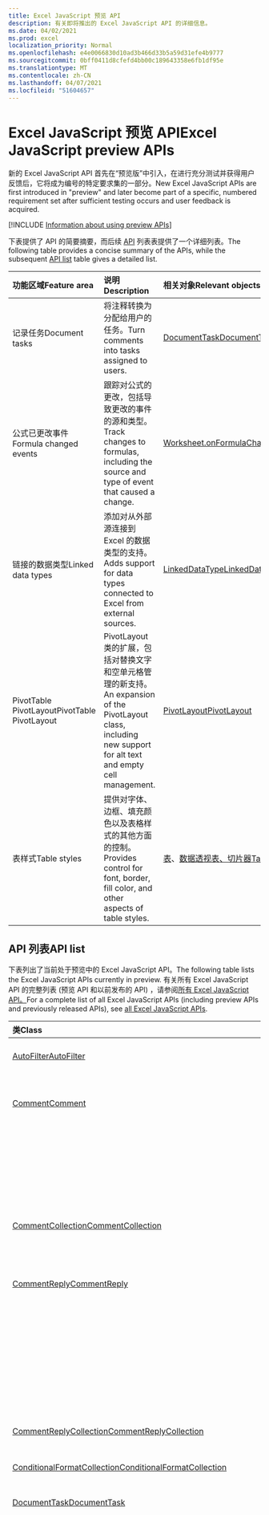 ```yaml
---
title: Excel JavaScript 预览 API
description: 有关即将推出的 Excel JavaScript API 的详细信息。
ms.date: 04/02/2021
ms.prod: excel
localization_priority: Normal
ms.openlocfilehash: e4e0066830d10ad3b466d33b5a59d31efe4b9777
ms.sourcegitcommit: 0bff0411d8cfefd4bb00c189643358e6fb1df95e
ms.translationtype: MT
ms.contentlocale: zh-CN
ms.lasthandoff: 04/07/2021
ms.locfileid: "51604657"
---
```

# <a name="excel-javascript-preview-apis"></a><span data-ttu-id="661ba-103">Excel JavaScript 预览 API</span><span class="sxs-lookup"><span data-stu-id="661ba-103">Excel JavaScript preview APIs</span></span>

<span data-ttu-id="661ba-104">新的 Excel JavaScript API 首先在“预览版”中引入，在进行充分测试并获得用户反馈后，它将成为编号的特定要求集的一部分。</span><span class="sxs-lookup"><span data-stu-id="661ba-104">New Excel JavaScript APIs are first introduced in "preview" and later become part of a specific, numbered requirement set after sufficient testing occurs and user feedback is acquired.</span></span>

[!INCLUDE [Information about using preview APIs](../../includes/using-preview-apis-host.md)]

<span data-ttu-id="661ba-105">下表提供了 API 的简要摘要，而后续 [API](#api-list) 列表表提供了一个详细列表。</span><span class="sxs-lookup"><span data-stu-id="661ba-105">The following table provides a concise summary of the APIs, while the subsequent [API list](#api-list) table gives a detailed list.</span></span>

| <span data-ttu-id="661ba-106">功能区域</span><span class="sxs-lookup"><span data-stu-id="661ba-106">Feature area</span></span> | <span data-ttu-id="661ba-107">说明</span><span class="sxs-lookup"><span data-stu-id="661ba-107">Description</span></span> | <span data-ttu-id="661ba-108">相关对象</span><span class="sxs-lookup"><span data-stu-id="661ba-108">Relevant objects</span></span> |
|:--- |:--- |:--- |
| <span data-ttu-id="661ba-109">记录任务</span><span class="sxs-lookup"><span data-stu-id="661ba-109">Document tasks</span></span> | <span data-ttu-id="661ba-110">将注释转换为分配给用户的任务。</span><span class="sxs-lookup"><span data-stu-id="661ba-110">Turn comments into tasks assigned to users.</span></span> | [<span data-ttu-id="661ba-111">DocumentTask</span><span class="sxs-lookup"><span data-stu-id="661ba-111">DocumentTask</span></span>](/javascript/api/excel/excel.documenttask) |
| <span data-ttu-id="661ba-112">公式已更改事件</span><span class="sxs-lookup"><span data-stu-id="661ba-112">Formula changed events</span></span> | <span data-ttu-id="661ba-113">跟踪对公式的更改，包括导致更改的事件的源和类型。</span><span class="sxs-lookup"><span data-stu-id="661ba-113">Track changes to formulas, including the source and type of event that caused a change.</span></span> | [<span data-ttu-id="661ba-114">Worksheet.onFormulaChanged</span><span class="sxs-lookup"><span data-stu-id="661ba-114">Worksheet.onFormulaChanged</span></span>](/javascript/api/excel/excel.worksheet#onFormulaChanged)|
| <span data-ttu-id="661ba-115">链接的数据类型</span><span class="sxs-lookup"><span data-stu-id="661ba-115">Linked data types</span></span> | <span data-ttu-id="661ba-116">添加对从外部源连接到 Excel 的数据类型的支持。</span><span class="sxs-lookup"><span data-stu-id="661ba-116">Adds support for data types connected to Excel from external sources.</span></span> | [<span data-ttu-id="661ba-117">LinkedDataType</span><span class="sxs-lookup"><span data-stu-id="661ba-117">LinkedDataType</span></span>](/javascript/api/excel/excel.linkeddatatype)|
| <span data-ttu-id="661ba-118">PivotTable PivotLayout</span><span class="sxs-lookup"><span data-stu-id="661ba-118">PivotTable PivotLayout</span></span> | <span data-ttu-id="661ba-119">PivotLayout 类的扩展，包括对替换文字和空单元格管理的新支持。</span><span class="sxs-lookup"><span data-stu-id="661ba-119">An expansion of the PivotLayout class, including new support for alt text and empty cell management.</span></span> | [<span data-ttu-id="661ba-120">PivotLayout</span><span class="sxs-lookup"><span data-stu-id="661ba-120">PivotLayout</span></span>](/javascript/api/excel/excel.pivotlayout) |
| <span data-ttu-id="661ba-121">表样式</span><span class="sxs-lookup"><span data-stu-id="661ba-121">Table styles</span></span> | <span data-ttu-id="661ba-122">提供对字体、边框、填充颜色以及表格样式的其他方面的控制。</span><span class="sxs-lookup"><span data-stu-id="661ba-122">Provides control for font, border, fill color, and other aspects of table styles.</span></span> | <span data-ttu-id="661ba-123">[表](/javascript/api/excel/excel.table)、[数据透视表](/javascript/api/excel/excel.pivottable)[、切片器](/javascript/api/excel/excel.slicer)</span><span class="sxs-lookup"><span data-stu-id="661ba-123">[Table](/javascript/api/excel/excel.table), [PivotTable](/javascript/api/excel/excel.pivottable), [Slicer](/javascript/api/excel/excel.slicer)</span></span> |

## <a name="api-list"></a><span data-ttu-id="661ba-124">API 列表</span><span class="sxs-lookup"><span data-stu-id="661ba-124">API list</span></span>

<span data-ttu-id="661ba-125">下表列出了当前处于预览中的 Excel JavaScript API。</span><span class="sxs-lookup"><span data-stu-id="661ba-125">The following table lists the Excel JavaScript APIs currently in preview.</span></span> <span data-ttu-id="661ba-126">有关所有 Excel JavaScript API 的完整列表 (预览 API 和以前发布的 API) ，请参阅[所有 Excel JavaScript API。](/javascript/api/excel?view=excel-js-preview&preserve-view=true)</span><span class="sxs-lookup"><span data-stu-id="661ba-126">For a complete list of all Excel JavaScript APIs (including preview APIs and previously released APIs), see [all Excel JavaScript APIs](/javascript/api/excel?view=excel-js-preview&preserve-view=true).</span></span>

| <span data-ttu-id="661ba-127">类</span><span class="sxs-lookup"><span data-stu-id="661ba-127">Class</span></span> | <span data-ttu-id="661ba-128">域</span><span class="sxs-lookup"><span data-stu-id="661ba-128">Fields</span></span> | <span data-ttu-id="661ba-129">说明</span><span class="sxs-lookup"><span data-stu-id="661ba-129">Description</span></span> |
|:---|:---|:---|
|[<span data-ttu-id="661ba-130">AutoFilter</span><span class="sxs-lookup"><span data-stu-id="661ba-130">AutoFilter</span></span>](/javascript/api/excel/excel.autofilter)|[<span data-ttu-id="661ba-131">clearColumnCriteria (columnIndex： number) </span><span class="sxs-lookup"><span data-stu-id="661ba-131">clearColumnCriteria(columnIndex: number)</span></span>](/javascript/api/excel/excel.autofilter#clearcolumncriteria-columnindex-)|<span data-ttu-id="661ba-132">清除自动筛选器的筛选条件。</span><span class="sxs-lookup"><span data-stu-id="661ba-132">Clears the filter criteria of the AutoFilter.</span></span>|
|[<span data-ttu-id="661ba-133">Comment</span><span class="sxs-lookup"><span data-stu-id="661ba-133">Comment</span></span>](/javascript/api/excel/excel.comment)|[<span data-ttu-id="661ba-134">assignTask (：Identity) </span><span class="sxs-lookup"><span data-stu-id="661ba-134">assignTask(assignee: Identity)</span></span>](/javascript/api/excel/excel.comment#assigntask-assignee-)|<span data-ttu-id="661ba-135">将附加到注释的任务作为委派者分配给给定用户。</span><span class="sxs-lookup"><span data-stu-id="661ba-135">Assigns the task attached to the comment to the given user as an assignee.</span></span>|
||[<span data-ttu-id="661ba-136">getTask () </span><span class="sxs-lookup"><span data-stu-id="661ba-136">getTask()</span></span>](/javascript/api/excel/excel.comment#gettask--)|<span data-ttu-id="661ba-137">获取与此注释关联的任务。</span><span class="sxs-lookup"><span data-stu-id="661ba-137">Gets the task associated with this comment.</span></span>|
||[<span data-ttu-id="661ba-138">getTaskOrNullObject () </span><span class="sxs-lookup"><span data-stu-id="661ba-138">getTaskOrNullObject()</span></span>](/javascript/api/excel/excel.comment#gettaskornullobject--)|<span data-ttu-id="661ba-139">获取与此注释关联的任务。</span><span class="sxs-lookup"><span data-stu-id="661ba-139">Gets the task associated with this comment.</span></span>|
|[<span data-ttu-id="661ba-140">CommentCollection</span><span class="sxs-lookup"><span data-stu-id="661ba-140">CommentCollection</span></span>](/javascript/api/excel/excel.commentcollection)|[<span data-ttu-id="661ba-141">getItemOrNullObject (commentId： string) </span><span class="sxs-lookup"><span data-stu-id="661ba-141">getItemOrNullObject(commentId: string)</span></span>](/javascript/api/excel/excel.commentcollection#getitemornullobject-commentid-)|<span data-ttu-id="661ba-142">根据其 ID 从集合中获取批注。</span><span class="sxs-lookup"><span data-stu-id="661ba-142">Gets a comment from the collection based on its ID.</span></span>|
|[<span data-ttu-id="661ba-143">CommentReply</span><span class="sxs-lookup"><span data-stu-id="661ba-143">CommentReply</span></span>](/javascript/api/excel/excel.commentreply)|[<span data-ttu-id="661ba-144">assignTask (：Identity) </span><span class="sxs-lookup"><span data-stu-id="661ba-144">assignTask(assignee: Identity)</span></span>](/javascript/api/excel/excel.commentreply#assigntask-assignee-)|<span data-ttu-id="661ba-145">将附加到注释的任务分配给指定用户作为唯一的代理人。</span><span class="sxs-lookup"><span data-stu-id="661ba-145">Assigns the task attached to the comment to the given user as the sole assignee.</span></span>|
||[<span data-ttu-id="661ba-146">getTask () </span><span class="sxs-lookup"><span data-stu-id="661ba-146">getTask()</span></span>](/javascript/api/excel/excel.commentreply#gettask--)|<span data-ttu-id="661ba-147">获取与此批注回复线程相关联的任务。</span><span class="sxs-lookup"><span data-stu-id="661ba-147">Gets the task associated with this comment reply's thread.</span></span>|
||[<span data-ttu-id="661ba-148">getTaskOrNullObject () </span><span class="sxs-lookup"><span data-stu-id="661ba-148">getTaskOrNullObject()</span></span>](/javascript/api/excel/excel.commentreply#gettaskornullobject--)|<span data-ttu-id="661ba-149">获取与此批注回复线程相关联的任务。</span><span class="sxs-lookup"><span data-stu-id="661ba-149">Gets the task associated with this comment reply's thread.</span></span>|
|[<span data-ttu-id="661ba-150">CommentReplyCollection</span><span class="sxs-lookup"><span data-stu-id="661ba-150">CommentReplyCollection</span></span>](/javascript/api/excel/excel.commentreplycollection)|[<span data-ttu-id="661ba-151">getItemOrNullObject (commentReplyId： string) </span><span class="sxs-lookup"><span data-stu-id="661ba-151">getItemOrNullObject(commentReplyId: string)</span></span>](/javascript/api/excel/excel.commentreplycollection#getitemornullobject-commentreplyid-)|<span data-ttu-id="661ba-152">返回由其 ID 标识的批注回复。</span><span class="sxs-lookup"><span data-stu-id="661ba-152">Returns a comment reply identified by its ID.</span></span>|
|[<span data-ttu-id="661ba-153">ConditionalFormatCollection</span><span class="sxs-lookup"><span data-stu-id="661ba-153">ConditionalFormatCollection</span></span>](/javascript/api/excel/excel.conditionalformatcollection)|[<span data-ttu-id="661ba-154">getItemOrNullObject(id: string)</span><span class="sxs-lookup"><span data-stu-id="661ba-154">getItemOrNullObject(id: string)</span></span>](/javascript/api/excel/excel.conditionalformatcollection#getitemornullobject-id-)|<span data-ttu-id="661ba-155">返回由 ID 标识的条件格式。</span><span class="sxs-lookup"><span data-stu-id="661ba-155">Returns a conditional format identified by its ID.</span></span>|
|[<span data-ttu-id="661ba-156">DocumentTask</span><span class="sxs-lookup"><span data-stu-id="661ba-156">DocumentTask</span></span>](/javascript/api/excel/excel.documenttask)|[<span data-ttu-id="661ba-157">percentComplete</span><span class="sxs-lookup"><span data-stu-id="661ba-157">percentComplete</span></span>](/javascript/api/excel/excel.documenttask#percentcomplete)|<span data-ttu-id="661ba-158">指定任务的完成百分比。</span><span class="sxs-lookup"><span data-stu-id="661ba-158">Specifies the completion percentage of the task.</span></span>|
||[<span data-ttu-id="661ba-159">priority</span><span class="sxs-lookup"><span data-stu-id="661ba-159">priority</span></span>](/javascript/api/excel/excel.documenttask#priority)|<span data-ttu-id="661ba-160">指定任务的优先级。</span><span class="sxs-lookup"><span data-stu-id="661ba-160">Specifies the priority of the task.</span></span>|
||[<span data-ttu-id="661ba-161">assignees</span><span class="sxs-lookup"><span data-stu-id="661ba-161">assignees</span></span>](/javascript/api/excel/excel.documenttask#assignees)|<span data-ttu-id="661ba-162">返回任务的被分配者的集合。</span><span class="sxs-lookup"><span data-stu-id="661ba-162">Returns a collection of assignees of the task.</span></span>|
||[<span data-ttu-id="661ba-163">更改</span><span class="sxs-lookup"><span data-stu-id="661ba-163">changes</span></span>](/javascript/api/excel/excel.documenttask#changes)|<span data-ttu-id="661ba-164">获取任务的更改记录。</span><span class="sxs-lookup"><span data-stu-id="661ba-164">Gets the change records of the task.</span></span>|
||[<span data-ttu-id="661ba-165">comment</span><span class="sxs-lookup"><span data-stu-id="661ba-165">comment</span></span>](/javascript/api/excel/excel.documenttask#comment)|<span data-ttu-id="661ba-166">获取与任务关联的注释。</span><span class="sxs-lookup"><span data-stu-id="661ba-166">Gets the comment associated with the task.</span></span>|
||[<span data-ttu-id="661ba-167">completedBy</span><span class="sxs-lookup"><span data-stu-id="661ba-167">completedBy</span></span>](/javascript/api/excel/excel.documenttask#completedby)|<span data-ttu-id="661ba-168">获取已完成该任务的最新用户。</span><span class="sxs-lookup"><span data-stu-id="661ba-168">Gets the most recent user to have completed the task.</span></span>|
||[<span data-ttu-id="661ba-169">completedDateTime</span><span class="sxs-lookup"><span data-stu-id="661ba-169">completedDateTime</span></span>](/javascript/api/excel/excel.documenttask#completeddatetime)|<span data-ttu-id="661ba-170">获取任务的完成日期和时间。</span><span class="sxs-lookup"><span data-stu-id="661ba-170">Gets the date and time that the task was completed.</span></span>|
||[<span data-ttu-id="661ba-171">createdBy</span><span class="sxs-lookup"><span data-stu-id="661ba-171">createdBy</span></span>](/javascript/api/excel/excel.documenttask#createdby)|<span data-ttu-id="661ba-172">获取创建任务的用户。</span><span class="sxs-lookup"><span data-stu-id="661ba-172">Gets the user who created the task.</span></span>|
||[<span data-ttu-id="661ba-173">createdDateTime</span><span class="sxs-lookup"><span data-stu-id="661ba-173">createdDateTime</span></span>](/javascript/api/excel/excel.documenttask#createddatetime)|<span data-ttu-id="661ba-174">获取任务的创建日期和时间。</span><span class="sxs-lookup"><span data-stu-id="661ba-174">Gets the date and time that the task was created.</span></span>|
||[<span data-ttu-id="661ba-175">id</span><span class="sxs-lookup"><span data-stu-id="661ba-175">id</span></span>](/javascript/api/excel/excel.documenttask#id)|<span data-ttu-id="661ba-176">获取任务的 ID。</span><span class="sxs-lookup"><span data-stu-id="661ba-176">Gets the ID of the task.</span></span>|
||[<span data-ttu-id="661ba-177">setStartAndDueDateTime (startDateTime： Date， dueDateTime： Date) </span><span class="sxs-lookup"><span data-stu-id="661ba-177">setStartAndDueDateTime(startDateTime: Date, dueDateTime: Date)</span></span>](/javascript/api/excel/excel.documenttask#setstartandduedatetime-startdatetime--duedatetime-)|<span data-ttu-id="661ba-178">更改任务的开始日期和截止日期。</span><span class="sxs-lookup"><span data-stu-id="661ba-178">Changes the start and the due dates of the task.</span></span>|
||[<span data-ttu-id="661ba-179">startAndDueDateTime</span><span class="sxs-lookup"><span data-stu-id="661ba-179">startAndDueDateTime</span></span>](/javascript/api/excel/excel.documenttask#startandduedatetime)|<span data-ttu-id="661ba-180">获取或设置任务应开始和到期的日期和时间。</span><span class="sxs-lookup"><span data-stu-id="661ba-180">Gets or sets the date and time the task should start and is due.</span></span>|
||[<span data-ttu-id="661ba-181">title</span><span class="sxs-lookup"><span data-stu-id="661ba-181">title</span></span>](/javascript/api/excel/excel.documenttask#title)|<span data-ttu-id="661ba-182">指定任务的标题。</span><span class="sxs-lookup"><span data-stu-id="661ba-182">Specifies title of the task.</span></span>|
|[<span data-ttu-id="661ba-183">DocumentTaskChange</span><span class="sxs-lookup"><span data-stu-id="661ba-183">DocumentTaskChange</span></span>](/javascript/api/excel/excel.documenttaskchange)|[<span data-ttu-id="661ba-184">被分派人</span><span class="sxs-lookup"><span data-stu-id="661ba-184">assignee</span></span>](/javascript/api/excel/excel.documenttaskchange#assignee)|<span data-ttu-id="661ba-185">表示分配给更改记录类型的任务的用户，或者从更改记录类型的任务 `assign` 中取消 `unassign` 分配的用户。</span><span class="sxs-lookup"><span data-stu-id="661ba-185">Represents the user assigned to the task for an `assign` change record type, or the user unassigned from the task for an `unassign` change record type.</span></span>|
||[<span data-ttu-id="661ba-186">changedBy</span><span class="sxs-lookup"><span data-stu-id="661ba-186">changedBy</span></span>](/javascript/api/excel/excel.documenttaskchange#changedby)|<span data-ttu-id="661ba-187">表示创建或更改任务的用户。</span><span class="sxs-lookup"><span data-stu-id="661ba-187">Represents the user who created or changed the task.</span></span>|
||[<span data-ttu-id="661ba-188">commentId</span><span class="sxs-lookup"><span data-stu-id="661ba-188">commentId</span></span>](/javascript/api/excel/excel.documenttaskchange#commentid)|<span data-ttu-id="661ba-189">表示 任务更改锁定的 或 `Comment` `CommentReply` 的 ID。</span><span class="sxs-lookup"><span data-stu-id="661ba-189">Represents the ID of the `Comment` or `CommentReply` to which the task change is anchored.</span></span>|
||[<span data-ttu-id="661ba-190">createdDateTime</span><span class="sxs-lookup"><span data-stu-id="661ba-190">createdDateTime</span></span>](/javascript/api/excel/excel.documenttaskchange#createddatetime)|<span data-ttu-id="661ba-191">表示任务更改记录的创建日期和时间。</span><span class="sxs-lookup"><span data-stu-id="661ba-191">Represents the creation date and time of the task change record.</span></span>|
||[<span data-ttu-id="661ba-192">dueDateTime</span><span class="sxs-lookup"><span data-stu-id="661ba-192">dueDateTime</span></span>](/javascript/api/excel/excel.documenttaskchange#duedatetime)|<span data-ttu-id="661ba-193">表示任务的截止日期和时间，以 UTC 时区表示。</span><span class="sxs-lookup"><span data-stu-id="661ba-193">Represents the task's due date and time, in UTC time zone.</span></span>|
||[<span data-ttu-id="661ba-194">id</span><span class="sxs-lookup"><span data-stu-id="661ba-194">id</span></span>](/javascript/api/excel/excel.documenttaskchange#id)|<span data-ttu-id="661ba-195">任务更改记录的 ID。</span><span class="sxs-lookup"><span data-stu-id="661ba-195">ID for the task change record.</span></span>|
||[<span data-ttu-id="661ba-196">percentComplete</span><span class="sxs-lookup"><span data-stu-id="661ba-196">percentComplete</span></span>](/javascript/api/excel/excel.documenttaskchange#percentcomplete)|<span data-ttu-id="661ba-197">表示任务的完成百分比。</span><span class="sxs-lookup"><span data-stu-id="661ba-197">Represents the task's completion percentage.</span></span>|
||[<span data-ttu-id="661ba-198">priority</span><span class="sxs-lookup"><span data-stu-id="661ba-198">priority</span></span>](/javascript/api/excel/excel.documenttaskchange#priority)|<span data-ttu-id="661ba-199">表示任务的优先级。</span><span class="sxs-lookup"><span data-stu-id="661ba-199">Represents the task's priority.</span></span>|
||[<span data-ttu-id="661ba-200">startDateTime</span><span class="sxs-lookup"><span data-stu-id="661ba-200">startDateTime</span></span>](/javascript/api/excel/excel.documenttaskchange#startdatetime)|<span data-ttu-id="661ba-201">表示任务的开始日期和时间，以 UTC 时区表示。</span><span class="sxs-lookup"><span data-stu-id="661ba-201">Represents the task's start date and time, in UTC time zone.</span></span>|
||[<span data-ttu-id="661ba-202">title</span><span class="sxs-lookup"><span data-stu-id="661ba-202">title</span></span>](/javascript/api/excel/excel.documenttaskchange#title)|<span data-ttu-id="661ba-203">表示任务的标题。</span><span class="sxs-lookup"><span data-stu-id="661ba-203">Represents the task's title.</span></span>|
||[<span data-ttu-id="661ba-204">类型</span><span class="sxs-lookup"><span data-stu-id="661ba-204">type</span></span>](/javascript/api/excel/excel.documenttaskchange#type)|<span data-ttu-id="661ba-205">表示任务更改记录的操作类型。</span><span class="sxs-lookup"><span data-stu-id="661ba-205">Represents the action type of the task change record.</span></span>|
||[<span data-ttu-id="661ba-206">undoHistoryId</span><span class="sxs-lookup"><span data-stu-id="661ba-206">undoHistoryId</span></span>](/javascript/api/excel/excel.documenttaskchange#undohistoryid)|<span data-ttu-id="661ba-207">表示 `DocumentTaskChange.id` 对更改记录类型撤消 `undo` 的属性。</span><span class="sxs-lookup"><span data-stu-id="661ba-207">Represents the `DocumentTaskChange.id` property that was undone for the `undo` change record type.</span></span>|
|[<span data-ttu-id="661ba-208">DocumentTaskChangeCollection</span><span class="sxs-lookup"><span data-stu-id="661ba-208">DocumentTaskChangeCollection</span></span>](/javascript/api/excel/excel.documenttaskchangecollection)|[<span data-ttu-id="661ba-209">getCount()</span><span class="sxs-lookup"><span data-stu-id="661ba-209">getCount()</span></span>](/javascript/api/excel/excel.documenttaskchangecollection#getcount--)|<span data-ttu-id="661ba-210">获取任务集合中的更改记录数。</span><span class="sxs-lookup"><span data-stu-id="661ba-210">Gets the number of change records in the collection for the task.</span></span>|
||[<span data-ttu-id="661ba-211">getItemAt(index: number)</span><span class="sxs-lookup"><span data-stu-id="661ba-211">getItemAt(index: number)</span></span>](/javascript/api/excel/excel.documenttaskchangecollection#getitemat-index-)|<span data-ttu-id="661ba-212">使用任务更改记录在集合中的索引获取该记录。</span><span class="sxs-lookup"><span data-stu-id="661ba-212">Gets a task change record by using its index in the collection.</span></span>|
||[<span data-ttu-id="661ba-213">items</span><span class="sxs-lookup"><span data-stu-id="661ba-213">items</span></span>](/javascript/api/excel/excel.documenttaskchangecollection#items)|<span data-ttu-id="661ba-214">获取此集合中已加载的子项。</span><span class="sxs-lookup"><span data-stu-id="661ba-214">Gets the loaded child items in this collection.</span></span>|
|[<span data-ttu-id="661ba-215">DocumentTaskCollection</span><span class="sxs-lookup"><span data-stu-id="661ba-215">DocumentTaskCollection</span></span>](/javascript/api/excel/excel.documenttaskcollection)|[<span data-ttu-id="661ba-216">getCount()</span><span class="sxs-lookup"><span data-stu-id="661ba-216">getCount()</span></span>](/javascript/api/excel/excel.documenttaskcollection#getcount--)|<span data-ttu-id="661ba-217">获取集合中的任务数。</span><span class="sxs-lookup"><span data-stu-id="661ba-217">Gets the number of tasks in the collection.</span></span>|
||[<span data-ttu-id="661ba-218">getItem(key: string)</span><span class="sxs-lookup"><span data-stu-id="661ba-218">getItem(key: string)</span></span>](/javascript/api/excel/excel.documenttaskcollection#getitem-key-)|<span data-ttu-id="661ba-219">使用其 ID 获取任务。</span><span class="sxs-lookup"><span data-stu-id="661ba-219">Gets a task using its ID.</span></span>|
||[<span data-ttu-id="661ba-220">getItemAt(index: number)</span><span class="sxs-lookup"><span data-stu-id="661ba-220">getItemAt(index: number)</span></span>](/javascript/api/excel/excel.documenttaskcollection#getitemat-index-)|<span data-ttu-id="661ba-221">按任务在集合中的索引获取任务。</span><span class="sxs-lookup"><span data-stu-id="661ba-221">Gets a task by its index in the collection.</span></span>|
||[<span data-ttu-id="661ba-222">getItemOrNullObject(key: string)</span><span class="sxs-lookup"><span data-stu-id="661ba-222">getItemOrNullObject(key: string)</span></span>](/javascript/api/excel/excel.documenttaskcollection#getitemornullobject-key-)|<span data-ttu-id="661ba-223">使用其 ID 获取任务。</span><span class="sxs-lookup"><span data-stu-id="661ba-223">Gets a task using its ID.</span></span>|
||[<span data-ttu-id="661ba-224">items</span><span class="sxs-lookup"><span data-stu-id="661ba-224">items</span></span>](/javascript/api/excel/excel.documenttaskcollection#items)|<span data-ttu-id="661ba-225">获取此集合中已加载的子项。</span><span class="sxs-lookup"><span data-stu-id="661ba-225">Gets the loaded child items in this collection.</span></span>|
|[<span data-ttu-id="661ba-226">DocumentTaskSchedule</span><span class="sxs-lookup"><span data-stu-id="661ba-226">DocumentTaskSchedule</span></span>](/javascript/api/excel/excel.documenttaskschedule)|[<span data-ttu-id="661ba-227">dueDateTime</span><span class="sxs-lookup"><span data-stu-id="661ba-227">dueDateTime</span></span>](/javascript/api/excel/excel.documenttaskschedule#duedatetime)|<span data-ttu-id="661ba-228">获取任务到期的日期和时间。</span><span class="sxs-lookup"><span data-stu-id="661ba-228">Gets the date and time that the task is due.</span></span>|
||[<span data-ttu-id="661ba-229">startDateTime</span><span class="sxs-lookup"><span data-stu-id="661ba-229">startDateTime</span></span>](/javascript/api/excel/excel.documenttaskschedule#startdatetime)|<span data-ttu-id="661ba-230">获取任务应开始的日期和时间。</span><span class="sxs-lookup"><span data-stu-id="661ba-230">Gets the date and time that the task should start.</span></span>|
|[<span data-ttu-id="661ba-231">FormulaChangedEventDetail</span><span class="sxs-lookup"><span data-stu-id="661ba-231">FormulaChangedEventDetail</span></span>](/javascript/api/excel/excel.formulachangedeventdetail)|[<span data-ttu-id="661ba-232">cellAddress</span><span class="sxs-lookup"><span data-stu-id="661ba-232">cellAddress</span></span>](/javascript/api/excel/excel.formulachangedeventdetail#celladdress)|<span data-ttu-id="661ba-233">包含已更改公式的单元格的地址。</span><span class="sxs-lookup"><span data-stu-id="661ba-233">The address of the cell that contains the changed formula.</span></span>|
||[<span data-ttu-id="661ba-234">previousFormula</span><span class="sxs-lookup"><span data-stu-id="661ba-234">previousFormula</span></span>](/javascript/api/excel/excel.formulachangedeventdetail#previousformula)|<span data-ttu-id="661ba-235">表示上一个公式，在更改之前。</span><span class="sxs-lookup"><span data-stu-id="661ba-235">Represents the previous formula, before it was changed.</span></span>|
|[<span data-ttu-id="661ba-236">GroupShapeCollection</span><span class="sxs-lookup"><span data-stu-id="661ba-236">GroupShapeCollection</span></span>](/javascript/api/excel/excel.groupshapecollection)|[<span data-ttu-id="661ba-237">getItemOrNullObject(key: string)</span><span class="sxs-lookup"><span data-stu-id="661ba-237">getItemOrNullObject(key: string)</span></span>](/javascript/api/excel/excel.groupshapecollection#getitemornullobject-key-)|<span data-ttu-id="661ba-238">使用形状的名称或 ID 获取形状。</span><span class="sxs-lookup"><span data-stu-id="661ba-238">Gets a shape using its name or ID.</span></span>|
|[<span data-ttu-id="661ba-239">标识</span><span class="sxs-lookup"><span data-stu-id="661ba-239">Identity</span></span>](/javascript/api/excel/excel.identity)|[<span data-ttu-id="661ba-240">displayName</span><span class="sxs-lookup"><span data-stu-id="661ba-240">displayName</span></span>](/javascript/api/excel/excel.identity#displayname)|<span data-ttu-id="661ba-241">表示用户的显示名称。</span><span class="sxs-lookup"><span data-stu-id="661ba-241">Represents the user's display name.</span></span>|
||[<span data-ttu-id="661ba-242">email</span><span class="sxs-lookup"><span data-stu-id="661ba-242">email</span></span>](/javascript/api/excel/excel.identity#email)|<span data-ttu-id="661ba-243">表示用户的电子邮件地址。</span><span class="sxs-lookup"><span data-stu-id="661ba-243">Represents the user's email address.</span></span>|
||[<span data-ttu-id="661ba-244">id</span><span class="sxs-lookup"><span data-stu-id="661ba-244">id</span></span>](/javascript/api/excel/excel.identity#id)|<span data-ttu-id="661ba-245">表示用户的唯一 ID。</span><span class="sxs-lookup"><span data-stu-id="661ba-245">Represents the user's unique ID.</span></span>|
|[<span data-ttu-id="661ba-246">IdentityCollection</span><span class="sxs-lookup"><span data-stu-id="661ba-246">IdentityCollection</span></span>](/javascript/api/excel/excel.identitycollection)|[<span data-ttu-id="661ba-247">add (assignee： Identity) </span><span class="sxs-lookup"><span data-stu-id="661ba-247">add(assignee: Identity)</span></span>](/javascript/api/excel/excel.identitycollection#add-assignee-)|<span data-ttu-id="661ba-248">向集合添加用户标识。</span><span class="sxs-lookup"><span data-stu-id="661ba-248">Adds a user identity to the collection.</span></span>|
||[<span data-ttu-id="661ba-249">clear()</span><span class="sxs-lookup"><span data-stu-id="661ba-249">clear()</span></span>](/javascript/api/excel/excel.identitycollection#clear--)|<span data-ttu-id="661ba-250">从集合中删除所有的用户标识。</span><span class="sxs-lookup"><span data-stu-id="661ba-250">Removes all user identities from the collection.</span></span>|
||[<span data-ttu-id="661ba-251">getCount()</span><span class="sxs-lookup"><span data-stu-id="661ba-251">getCount()</span></span>](/javascript/api/excel/excel.identitycollection#getcount--)|<span data-ttu-id="661ba-252">获取集合中项的数目。</span><span class="sxs-lookup"><span data-stu-id="661ba-252">Gets the number of items in the collection.</span></span>|
||[<span data-ttu-id="661ba-253">getItemAt(index: number)</span><span class="sxs-lookup"><span data-stu-id="661ba-253">getItemAt(index: number)</span></span>](/javascript/api/excel/excel.identitycollection#getitemat-index-)|<span data-ttu-id="661ba-254">使用文档在集合中的索引获取文档用户标识。</span><span class="sxs-lookup"><span data-stu-id="661ba-254">Gets a document user identity by using its index in the collection.</span></span>|
||[<span data-ttu-id="661ba-255">删除 (：标识) </span><span class="sxs-lookup"><span data-stu-id="661ba-255">remove(assignee: Identity)</span></span>](/javascript/api/excel/excel.identitycollection#remove-assignee-)|<span data-ttu-id="661ba-256">从集合中删除用户标识。</span><span class="sxs-lookup"><span data-stu-id="661ba-256">Removes a user identity from the collection.</span></span>|
|[<span data-ttu-id="661ba-257">InsertWorksheetOptions</span><span class="sxs-lookup"><span data-stu-id="661ba-257">InsertWorksheetOptions</span></span>](/javascript/api/excel/excel.insertworksheetoptions)|[<span data-ttu-id="661ba-258">positionType</span><span class="sxs-lookup"><span data-stu-id="661ba-258">positionType</span></span>](/javascript/api/excel/excel.insertworksheetoptions#positiontype)|<span data-ttu-id="661ba-259">新工作表的当前工作簿中的插入位置。</span><span class="sxs-lookup"><span data-stu-id="661ba-259">The insert position, in the current workbook, of the new worksheets.</span></span>|
||[<span data-ttu-id="661ba-260">relativeTo</span><span class="sxs-lookup"><span data-stu-id="661ba-260">relativeTo</span></span>](/javascript/api/excel/excel.insertworksheetoptions#relativeto)|<span data-ttu-id="661ba-261">引用参数的当前工作簿中的 `WorksheetPositionType` 工作表。</span><span class="sxs-lookup"><span data-stu-id="661ba-261">The worksheet in the current workbook that is referenced for the `WorksheetPositionType` parameter.</span></span>|
||[<span data-ttu-id="661ba-262">sheetNamesToInsert</span><span class="sxs-lookup"><span data-stu-id="661ba-262">sheetNamesToInsert</span></span>](/javascript/api/excel/excel.insertworksheetoptions#sheetnamestoinsert)|<span data-ttu-id="661ba-263">要插入的单个工作表的名称。</span><span class="sxs-lookup"><span data-stu-id="661ba-263">The names of individual worksheets to insert.</span></span>|
|[<span data-ttu-id="661ba-264">LinkedDataType</span><span class="sxs-lookup"><span data-stu-id="661ba-264">LinkedDataType</span></span>](/javascript/api/excel/excel.linkeddatatype)|[<span data-ttu-id="661ba-265">dataProvider</span><span class="sxs-lookup"><span data-stu-id="661ba-265">dataProvider</span></span>](/javascript/api/excel/excel.linkeddatatype#dataprovider)|<span data-ttu-id="661ba-266">链接数据提供程序的数据提供程序数据类型。</span><span class="sxs-lookup"><span data-stu-id="661ba-266">The name of the data provider for the linked data type.</span></span>|
||[<span data-ttu-id="661ba-267">lastRefreshed</span><span class="sxs-lookup"><span data-stu-id="661ba-267">lastRefreshed</span></span>](/javascript/api/excel/excel.linkeddatatype#lastrefreshed)|<span data-ttu-id="661ba-268">自上次刷新链接工作簿时打开工作簿以来的本地数据类型日期和时间。</span><span class="sxs-lookup"><span data-stu-id="661ba-268">The local time-zone date and time since the workbook was opened when the linked data type was last refreshed.</span></span>|
||[<span data-ttu-id="661ba-269">name</span><span class="sxs-lookup"><span data-stu-id="661ba-269">name</span></span>](/javascript/api/excel/excel.linkeddatatype#name)|<span data-ttu-id="661ba-270">链接对象数据类型。</span><span class="sxs-lookup"><span data-stu-id="661ba-270">The name of the linked data type.</span></span>|
||[<span data-ttu-id="661ba-271">periodicRefreshInterval</span><span class="sxs-lookup"><span data-stu-id="661ba-271">periodicRefreshInterval</span></span>](/javascript/api/excel/excel.linkeddatatype#periodicrefreshinterval)|<span data-ttu-id="661ba-272">链接对象刷新频率（以秒数据类型设置为 `refreshMode` "Periodic"时刷新。</span><span class="sxs-lookup"><span data-stu-id="661ba-272">The frequency, in seconds, at which the linked data type is refreshed if `refreshMode` is set to "Periodic".</span></span>|
||[<span data-ttu-id="661ba-273">refreshMode</span><span class="sxs-lookup"><span data-stu-id="661ba-273">refreshMode</span></span>](/javascript/api/excel/excel.linkeddatatype#refreshmode)|<span data-ttu-id="661ba-274">用于检索链接数据数据类型的机制。</span><span class="sxs-lookup"><span data-stu-id="661ba-274">The mechanism by which the data for the linked data type is retrieved.</span></span>|
||[<span data-ttu-id="661ba-275">服务 Id</span><span class="sxs-lookup"><span data-stu-id="661ba-275">serviceId</span></span>](/javascript/api/excel/excel.linkeddatatype#serviceid)|<span data-ttu-id="661ba-276">链接对象的唯一数据类型。</span><span class="sxs-lookup"><span data-stu-id="661ba-276">The unique ID of the linked data type.</span></span>|
||[<span data-ttu-id="661ba-277">supportedRefreshModes</span><span class="sxs-lookup"><span data-stu-id="661ba-277">supportedRefreshModes</span></span>](/javascript/api/excel/excel.linkeddatatype#supportedrefreshmodes)|<span data-ttu-id="661ba-278">返回一个数组，该数组包含链接对象支持的所有数据类型。</span><span class="sxs-lookup"><span data-stu-id="661ba-278">Returns an array with all the refresh modes supported by the linked data type.</span></span>|
||[<span data-ttu-id="661ba-279">requestRefresh () </span><span class="sxs-lookup"><span data-stu-id="661ba-279">requestRefresh()</span></span>](/javascript/api/excel/excel.linkeddatatype#requestrefresh--)|<span data-ttu-id="661ba-280">请求刷新链接数据类型。</span><span class="sxs-lookup"><span data-stu-id="661ba-280">Makes a request to refresh the linked data type.</span></span>|
||[<span data-ttu-id="661ba-281">requestSetRefreshMode (refreshMode：Excel.LinkedDataTypeRefreshMode) </span><span class="sxs-lookup"><span data-stu-id="661ba-281">requestSetRefreshMode(refreshMode: Excel.LinkedDataTypeRefreshMode)</span></span>](/javascript/api/excel/excel.linkeddatatype#requestsetrefreshmode-refreshmode-)|<span data-ttu-id="661ba-282">请求更改此链接的刷新数据类型。</span><span class="sxs-lookup"><span data-stu-id="661ba-282">Makes a request to change the refresh mode for this linked data type.</span></span>|
|[<span data-ttu-id="661ba-283">LinkedDataTypeAddedEventArgs</span><span class="sxs-lookup"><span data-stu-id="661ba-283">LinkedDataTypeAddedEventArgs</span></span>](/javascript/api/excel/excel.linkeddatatypeaddedeventargs)|[<span data-ttu-id="661ba-284">服务 Id</span><span class="sxs-lookup"><span data-stu-id="661ba-284">serviceId</span></span>](/javascript/api/excel/excel.linkeddatatypeaddedeventargs#serviceid)|<span data-ttu-id="661ba-285">新链接对象的唯一 ID 数据类型。</span><span class="sxs-lookup"><span data-stu-id="661ba-285">The unique ID of the new linked data type.</span></span>|
||[<span data-ttu-id="661ba-286">source</span><span class="sxs-lookup"><span data-stu-id="661ba-286">source</span></span>](/javascript/api/excel/excel.linkeddatatypeaddedeventargs#source)|<span data-ttu-id="661ba-287">获取事件源。</span><span class="sxs-lookup"><span data-stu-id="661ba-287">Gets the source of the event.</span></span>|
||[<span data-ttu-id="661ba-288">type</span><span class="sxs-lookup"><span data-stu-id="661ba-288">type</span></span>](/javascript/api/excel/excel.linkeddatatypeaddedeventargs#type)|<span data-ttu-id="661ba-289">获取事件的类型。</span><span class="sxs-lookup"><span data-stu-id="661ba-289">Gets the type of the event.</span></span>|
|[<span data-ttu-id="661ba-290">LinkedDataTypeCollection</span><span class="sxs-lookup"><span data-stu-id="661ba-290">LinkedDataTypeCollection</span></span>](/javascript/api/excel/excel.linkeddatatypecollection)|[<span data-ttu-id="661ba-291">getCount()</span><span class="sxs-lookup"><span data-stu-id="661ba-291">getCount()</span></span>](/javascript/api/excel/excel.linkeddatatypecollection#getcount--)|<span data-ttu-id="661ba-292">获取集合中链接的数据类型的数量。</span><span class="sxs-lookup"><span data-stu-id="661ba-292">Gets the number of linked data types in the collection.</span></span>|
||[<span data-ttu-id="661ba-293">getItem (键：number) </span><span class="sxs-lookup"><span data-stu-id="661ba-293">getItem(key: number)</span></span>](/javascript/api/excel/excel.linkeddatatypecollection#getitem-key-)|<span data-ttu-id="661ba-294">按服务 ID 数据类型链接的标识符。</span><span class="sxs-lookup"><span data-stu-id="661ba-294">Gets a linked data type by service ID.</span></span>|
||[<span data-ttu-id="661ba-295">getItemAt(index: number)</span><span class="sxs-lookup"><span data-stu-id="661ba-295">getItemAt(index: number)</span></span>](/javascript/api/excel/excel.linkeddatatypecollection#getitemat-index-)|<span data-ttu-id="661ba-296">按集合数据类型索引获取链接对象。</span><span class="sxs-lookup"><span data-stu-id="661ba-296">Gets a linked data type by its index in the collection.</span></span>|
||[<span data-ttu-id="661ba-297">getItemOrNullObject (键：number) </span><span class="sxs-lookup"><span data-stu-id="661ba-297">getItemOrNullObject(key: number)</span></span>](/javascript/api/excel/excel.linkeddatatypecollection#getitemornullobject-key-)|<span data-ttu-id="661ba-298">按 ID 数据类型链接的标识符。</span><span class="sxs-lookup"><span data-stu-id="661ba-298">Gets a linked data type by ID.</span></span>|
||[<span data-ttu-id="661ba-299">items</span><span class="sxs-lookup"><span data-stu-id="661ba-299">items</span></span>](/javascript/api/excel/excel.linkeddatatypecollection#items)|<span data-ttu-id="661ba-300">获取此集合中已加载的子项。</span><span class="sxs-lookup"><span data-stu-id="661ba-300">Gets the loaded child items in this collection.</span></span>|
||[<span data-ttu-id="661ba-301">requestRefreshAll () </span><span class="sxs-lookup"><span data-stu-id="661ba-301">requestRefreshAll()</span></span>](/javascript/api/excel/excel.linkeddatatypecollection#requestrefreshall--)|<span data-ttu-id="661ba-302">请求刷新集合中所有链接的数据类型。</span><span class="sxs-lookup"><span data-stu-id="661ba-302">Makes a request to refresh all the linked data types in the collection.</span></span>|
|[<span data-ttu-id="661ba-303">NamedSheetViewCollection</span><span class="sxs-lookup"><span data-stu-id="661ba-303">NamedSheetViewCollection</span></span>](/javascript/api/excel/excel.namedsheetviewcollection)|[<span data-ttu-id="661ba-304">getItemOrNullObject(key: string)</span><span class="sxs-lookup"><span data-stu-id="661ba-304">getItemOrNullObject(key: string)</span></span>](/javascript/api/excel/excel.namedsheetviewcollection#getitemornullobject-key-)|<span data-ttu-id="661ba-305">使用工作表视图的名称获取工作表视图。</span><span class="sxs-lookup"><span data-stu-id="661ba-305">Gets a sheet view using its name.</span></span>|
|[<span data-ttu-id="661ba-306">PivotLayout</span><span class="sxs-lookup"><span data-stu-id="661ba-306">PivotLayout</span></span>](/javascript/api/excel/excel.pivotlayout)|[<span data-ttu-id="661ba-307">altTextDescription</span><span class="sxs-lookup"><span data-stu-id="661ba-307">altTextDescription</span></span>](/javascript/api/excel/excel.pivotlayout#alttextdescription)|<span data-ttu-id="661ba-308">数据透视表的替换文字说明。</span><span class="sxs-lookup"><span data-stu-id="661ba-308">The alt text description of the PivotTable.</span></span>|
||[<span data-ttu-id="661ba-309">altTextTitle</span><span class="sxs-lookup"><span data-stu-id="661ba-309">altTextTitle</span></span>](/javascript/api/excel/excel.pivotlayout#alttexttitle)|<span data-ttu-id="661ba-310">数据透视表的替换文字标题。</span><span class="sxs-lookup"><span data-stu-id="661ba-310">The alt text title of the PivotTable.</span></span>|
||[<span data-ttu-id="661ba-311">displayBlankLineAfterEachItem (显示：boolean) </span><span class="sxs-lookup"><span data-stu-id="661ba-311">displayBlankLineAfterEachItem(display: boolean)</span></span>](/javascript/api/excel/excel.pivotlayout#displayblanklineaftereachitem-display-)|<span data-ttu-id="661ba-312">设置是否在每一项后显示一个空行。</span><span class="sxs-lookup"><span data-stu-id="661ba-312">Sets whether or not to display a blank line after each item.</span></span>|
||[<span data-ttu-id="661ba-313">emptyCellText</span><span class="sxs-lookup"><span data-stu-id="661ba-313">emptyCellText</span></span>](/javascript/api/excel/excel.pivotlayout#emptycelltext)|<span data-ttu-id="661ba-314">如果 为 ，则自动填充到数据透视表中任何空单元格中的文本 `fillEmptyCells == true` 。</span><span class="sxs-lookup"><span data-stu-id="661ba-314">The text that is automatically filled into any empty cell in the PivotTable if `fillEmptyCells == true`.</span></span>|
||[<span data-ttu-id="661ba-315">fillEmptyCells</span><span class="sxs-lookup"><span data-stu-id="661ba-315">fillEmptyCells</span></span>](/javascript/api/excel/excel.pivotlayout#fillemptycells)|<span data-ttu-id="661ba-316">指定是否应该使用 填充数据透视表中的空单元格 `emptyCellText` 。</span><span class="sxs-lookup"><span data-stu-id="661ba-316">Specifies whether empty cells in the PivotTable should be populated with the `emptyCellText`.</span></span>|
||[<span data-ttu-id="661ba-317">getCell(dataHierarchy: DataPivotHierarchy \| string, rowItems: Array<PivotItem \| string>, columnItems: Array<PivotItem \| string>)</span><span class="sxs-lookup"><span data-stu-id="661ba-317">getCell(dataHierarchy: DataPivotHierarchy \| string, rowItems: Array<PivotItem \| string>, columnItems: Array<PivotItem \| string>)</span></span>](/javascript/api/excel/excel.pivotlayout#getcell-datahierarchy--rowitems--columnitems-)|<span data-ttu-id="661ba-318">根据数据层次结构以及各自层次结构的行和列项，获取数据透视表中的唯一单元格。</span><span class="sxs-lookup"><span data-stu-id="661ba-318">Gets a unique cell in the PivotTable based on a data hierarchy and the row and column items of their respective hierarchies.</span></span>|
||[<span data-ttu-id="661ba-319">pivotStyle</span><span class="sxs-lookup"><span data-stu-id="661ba-319">pivotStyle</span></span>](/javascript/api/excel/excel.pivotlayout#pivotstyle)|<span data-ttu-id="661ba-320">应用于数据透视表的样式。</span><span class="sxs-lookup"><span data-stu-id="661ba-320">The style applied to the PivotTable.</span></span>|
||[<span data-ttu-id="661ba-321">repeatAllItemLabels (repeatLabels：boolean) </span><span class="sxs-lookup"><span data-stu-id="661ba-321">repeatAllItemLabels(repeatLabels: boolean)</span></span>](/javascript/api/excel/excel.pivotlayout#repeatallitemlabels-repeatlabels-)|<span data-ttu-id="661ba-322">设置数据透视表中所有字段的"重复所有项目标签"设置。</span><span class="sxs-lookup"><span data-stu-id="661ba-322">Sets the "repeat all item labels" setting across all fields in the PivotTable.</span></span>|
||[<span data-ttu-id="661ba-323">setStyle (样式：string \| PivotTableStyle \| BuiltInPivotTableStyle) </span><span class="sxs-lookup"><span data-stu-id="661ba-323">setStyle(style: string \| PivotTableStyle \| BuiltInPivotTableStyle)</span></span>](/javascript/api/excel/excel.pivotlayout#setstyle-style-)|<span data-ttu-id="661ba-324">设置应用于数据透视表的样式。</span><span class="sxs-lookup"><span data-stu-id="661ba-324">Sets the style applied to the PivotTable.</span></span>|
||[<span data-ttu-id="661ba-325">showFieldHeaders</span><span class="sxs-lookup"><span data-stu-id="661ba-325">showFieldHeaders</span></span>](/javascript/api/excel/excel.pivotlayout#showfieldheaders)|<span data-ttu-id="661ba-326">指定数据透视表是否显示字段标题 (字段标题和筛选器下拉列表) 。</span><span class="sxs-lookup"><span data-stu-id="661ba-326">Specifies whether the PivotTable displays field headers (field captions and filter drop-downs).</span></span>|
|[<span data-ttu-id="661ba-327">PivotTable</span><span class="sxs-lookup"><span data-stu-id="661ba-327">PivotTable</span></span>](/javascript/api/excel/excel.pivottable)|[<span data-ttu-id="661ba-328">refreshOnOpen</span><span class="sxs-lookup"><span data-stu-id="661ba-328">refreshOnOpen</span></span>](/javascript/api/excel/excel.pivottable#refreshonopen)|<span data-ttu-id="661ba-329">指定工作簿打开时数据透视表是否刷新。</span><span class="sxs-lookup"><span data-stu-id="661ba-329">Specifies whether the PivotTable refreshes when the workbook opens.</span></span>|
|[<span data-ttu-id="661ba-330">PivotTableScopedCollection</span><span class="sxs-lookup"><span data-stu-id="661ba-330">PivotTableScopedCollection</span></span>](/javascript/api/excel/excel.pivottablescopedcollection)|[<span data-ttu-id="661ba-331">getFirstOrNullObject () </span><span class="sxs-lookup"><span data-stu-id="661ba-331">getFirstOrNullObject()</span></span>](/javascript/api/excel/excel.pivottablescopedcollection#getfirstornullobject--)|<span data-ttu-id="661ba-332">获取集合中的第一个数据透视表。</span><span class="sxs-lookup"><span data-stu-id="661ba-332">Gets the first PivotTable in the collection.</span></span>|
|[<span data-ttu-id="661ba-333">Range</span><span class="sxs-lookup"><span data-stu-id="661ba-333">Range</span></span>](/javascript/api/excel/excel.range)|[<span data-ttu-id="661ba-334">getDependents () </span><span class="sxs-lookup"><span data-stu-id="661ba-334">getDependents()</span></span>](/javascript/api/excel/excel.range#getdependents--)|<span data-ttu-id="661ba-335">返回一个对象，该对象表示包含同一工作表或多个工作表中单元格的所有 `WorkbookRangeAreas` 从属单元格的范围。</span><span class="sxs-lookup"><span data-stu-id="661ba-335">Returns a `WorkbookRangeAreas` object that represents the range containing all the dependents of a cell in the same worksheet or in multiple worksheets.</span></span>|
||[<span data-ttu-id="661ba-336">getDirectDependents () </span><span class="sxs-lookup"><span data-stu-id="661ba-336">getDirectDependents()</span></span>](/javascript/api/excel/excel.range#getdirectdependents--)|<span data-ttu-id="661ba-337">返回一个对象，该对象表示包含同一工作表或多个工作表中单元格的所有直接从属 `WorkbookRangeAreas` 单元格的范围。</span><span class="sxs-lookup"><span data-stu-id="661ba-337">Returns a `WorkbookRangeAreas` object that represents the range containing all the direct dependents of a cell in the same worksheet or in multiple worksheets.</span></span>|
||[<span data-ttu-id="661ba-338">getMergedAreasOrNullObject () </span><span class="sxs-lookup"><span data-stu-id="661ba-338">getMergedAreasOrNullObject()</span></span>](/javascript/api/excel/excel.range#getmergedareasornullobject--)|<span data-ttu-id="661ba-339">返回一个 RangeAreas 对象，该对象代表此范围中的合并区域。</span><span class="sxs-lookup"><span data-stu-id="661ba-339">Returns a RangeAreas object that represents the merged areas in this range.</span></span>|
||[<span data-ttu-id="661ba-340">getPrecedents () </span><span class="sxs-lookup"><span data-stu-id="661ba-340">getPrecedents()</span></span>](/javascript/api/excel/excel.range#getprecedents--)|<span data-ttu-id="661ba-341">返回一个对象，该对象代表包含同一工作表或多个工作表中单元格的所有引用 `WorkbookRangeAreas` 单元格的范围。</span><span class="sxs-lookup"><span data-stu-id="661ba-341">Returns a `WorkbookRangeAreas` object that represents the range containing all the precedents of a cell in the same worksheet or in multiple worksheets.</span></span>|
|[<span data-ttu-id="661ba-342">RefreshModeChangedEventArgs</span><span class="sxs-lookup"><span data-stu-id="661ba-342">RefreshModeChangedEventArgs</span></span>](/javascript/api/excel/excel.refreshmodechangedeventargs)|[<span data-ttu-id="661ba-343">refreshMode</span><span class="sxs-lookup"><span data-stu-id="661ba-343">refreshMode</span></span>](/javascript/api/excel/excel.refreshmodechangedeventargs#refreshmode)|<span data-ttu-id="661ba-344">链接的数据类型刷新模式。</span><span class="sxs-lookup"><span data-stu-id="661ba-344">The linked data type refresh mode.</span></span>|
||[<span data-ttu-id="661ba-345">服务 Id</span><span class="sxs-lookup"><span data-stu-id="661ba-345">serviceId</span></span>](/javascript/api/excel/excel.refreshmodechangedeventargs#serviceid)|<span data-ttu-id="661ba-346">刷新模式已更改的对象的唯一 ID。</span><span class="sxs-lookup"><span data-stu-id="661ba-346">The unique ID of the object whose refresh mode was changed.</span></span>|
||[<span data-ttu-id="661ba-347">source</span><span class="sxs-lookup"><span data-stu-id="661ba-347">source</span></span>](/javascript/api/excel/excel.refreshmodechangedeventargs#source)|<span data-ttu-id="661ba-348">获取事件源。</span><span class="sxs-lookup"><span data-stu-id="661ba-348">Gets the source of the event.</span></span>|
||[<span data-ttu-id="661ba-349">type</span><span class="sxs-lookup"><span data-stu-id="661ba-349">type</span></span>](/javascript/api/excel/excel.refreshmodechangedeventargs#type)|<span data-ttu-id="661ba-350">获取事件的类型。</span><span class="sxs-lookup"><span data-stu-id="661ba-350">Gets the type of the event.</span></span>|
|[<span data-ttu-id="661ba-351">RefreshRequestCompletedEventArgs</span><span class="sxs-lookup"><span data-stu-id="661ba-351">RefreshRequestCompletedEventArgs</span></span>](/javascript/api/excel/excel.refreshrequestcompletedeventargs)|[<span data-ttu-id="661ba-352">已刷新</span><span class="sxs-lookup"><span data-stu-id="661ba-352">refreshed</span></span>](/javascript/api/excel/excel.refreshrequestcompletedeventargs#refreshed)|<span data-ttu-id="661ba-353">指示刷新请求是否成功。</span><span class="sxs-lookup"><span data-stu-id="661ba-353">Indicates if the request to refresh was successful.</span></span>|
||[<span data-ttu-id="661ba-354">服务 Id</span><span class="sxs-lookup"><span data-stu-id="661ba-354">serviceId</span></span>](/javascript/api/excel/excel.refreshrequestcompletedeventargs#serviceid)|<span data-ttu-id="661ba-355">已完成刷新请求的对象的唯一 ID。</span><span class="sxs-lookup"><span data-stu-id="661ba-355">The unique ID of the object whose refresh request was completed.</span></span>|
||[<span data-ttu-id="661ba-356">source</span><span class="sxs-lookup"><span data-stu-id="661ba-356">source</span></span>](/javascript/api/excel/excel.refreshrequestcompletedeventargs#source)|<span data-ttu-id="661ba-357">获取事件源。</span><span class="sxs-lookup"><span data-stu-id="661ba-357">Gets the source of the event.</span></span>|
||[<span data-ttu-id="661ba-358">type</span><span class="sxs-lookup"><span data-stu-id="661ba-358">type</span></span>](/javascript/api/excel/excel.refreshrequestcompletedeventargs#type)|<span data-ttu-id="661ba-359">获取事件的类型。</span><span class="sxs-lookup"><span data-stu-id="661ba-359">Gets the type of the event.</span></span>|
||[<span data-ttu-id="661ba-360">warnings</span><span class="sxs-lookup"><span data-stu-id="661ba-360">warnings</span></span>](/javascript/api/excel/excel.refreshrequestcompletedeventargs#warnings)|<span data-ttu-id="661ba-361">包含从刷新请求生成的任何警告的数组。</span><span class="sxs-lookup"><span data-stu-id="661ba-361">An array that contains any warnings generated from the refresh request.</span></span>|
|[<span data-ttu-id="661ba-362">ShapeCollection</span><span class="sxs-lookup"><span data-stu-id="661ba-362">ShapeCollection</span></span>](/javascript/api/excel/excel.shapecollection)|[<span data-ttu-id="661ba-363">addSvg(xml: string)</span><span class="sxs-lookup"><span data-stu-id="661ba-363">addSvg(xml: string)</span></span>](/javascript/api/excel/excel.shapecollection#addsvg-xml-)|<span data-ttu-id="661ba-364">从 XML 字符串创建可缩放的矢量图形 (SVG) 并将其添加到工作表。</span><span class="sxs-lookup"><span data-stu-id="661ba-364">Creates a scalable vector graphic (SVG) from an XML string and adds it to the worksheet.</span></span>|
||[<span data-ttu-id="661ba-365">getItemOrNullObject(key: string)</span><span class="sxs-lookup"><span data-stu-id="661ba-365">getItemOrNullObject(key: string)</span></span>](/javascript/api/excel/excel.shapecollection#getitemornullobject-key-)|<span data-ttu-id="661ba-366">使用形状的名称或 ID 获取形状。</span><span class="sxs-lookup"><span data-stu-id="661ba-366">Gets a shape using its name or ID.</span></span>|
|[<span data-ttu-id="661ba-367">Slicer</span><span class="sxs-lookup"><span data-stu-id="661ba-367">Slicer</span></span>](/javascript/api/excel/excel.slicer)|[<span data-ttu-id="661ba-368">nameInFormula</span><span class="sxs-lookup"><span data-stu-id="661ba-368">nameInFormula</span></span>](/javascript/api/excel/excel.slicer#nameinformula)|<span data-ttu-id="661ba-369">表示公式中使用切片器名称。</span><span class="sxs-lookup"><span data-stu-id="661ba-369">Represents the slicer name used in the formula.</span></span>|
||[<span data-ttu-id="661ba-370">slicerStyle</span><span class="sxs-lookup"><span data-stu-id="661ba-370">slicerStyle</span></span>](/javascript/api/excel/excel.slicer#slicerstyle)|<span data-ttu-id="661ba-371">应用于切片器的样式。</span><span class="sxs-lookup"><span data-stu-id="661ba-371">The style applied to the slicer.</span></span>|
||[<span data-ttu-id="661ba-372">setStyle (样式：字符串 \| SlicerStyle \| BuiltInSlicerStyle) </span><span class="sxs-lookup"><span data-stu-id="661ba-372">setStyle(style: string \| SlicerStyle \| BuiltInSlicerStyle)</span></span>](/javascript/api/excel/excel.slicer#setstyle-style-)|<span data-ttu-id="661ba-373">设置应用于切片器的样式。</span><span class="sxs-lookup"><span data-stu-id="661ba-373">Sets the style applied to the slicer.</span></span>|
|[<span data-ttu-id="661ba-374">StyleCollection</span><span class="sxs-lookup"><span data-stu-id="661ba-374">StyleCollection</span></span>](/javascript/api/excel/excel.stylecollection)|[<span data-ttu-id="661ba-375">getItemOrNullObject(name: string)</span><span class="sxs-lookup"><span data-stu-id="661ba-375">getItemOrNullObject(name: string)</span></span>](/javascript/api/excel/excel.stylecollection#getitemornullobject-name-)|<span data-ttu-id="661ba-376">按名称获取样式。</span><span class="sxs-lookup"><span data-stu-id="661ba-376">Gets a style by name.</span></span>|
|[<span data-ttu-id="661ba-377">Table</span><span class="sxs-lookup"><span data-stu-id="661ba-377">Table</span></span>](/javascript/api/excel/excel.table)|[<span data-ttu-id="661ba-378">clearStyle()</span><span class="sxs-lookup"><span data-stu-id="661ba-378">clearStyle()</span></span>](/javascript/api/excel/excel.table#clearstyle--)|<span data-ttu-id="661ba-379">将表格更改为使用默认表格样式。</span><span class="sxs-lookup"><span data-stu-id="661ba-379">Changes the table to use the default table style.</span></span>|
||[<span data-ttu-id="661ba-380">onFiltered</span><span class="sxs-lookup"><span data-stu-id="661ba-380">onFiltered</span></span>](/javascript/api/excel/excel.table#onfiltered)|<span data-ttu-id="661ba-381">在将筛选器应用于特定表时发生。</span><span class="sxs-lookup"><span data-stu-id="661ba-381">Occurs when a filter is applied on a specific table.</span></span>|
||[<span data-ttu-id="661ba-382">tableStyle</span><span class="sxs-lookup"><span data-stu-id="661ba-382">tableStyle</span></span>](/javascript/api/excel/excel.table#tablestyle)|<span data-ttu-id="661ba-383">应用于表格的样式。</span><span class="sxs-lookup"><span data-stu-id="661ba-383">The style applied to the table.</span></span>|
||[<span data-ttu-id="661ba-384">setStyle (样式：string \| TableStyle \| BuiltInTableStyle) </span><span class="sxs-lookup"><span data-stu-id="661ba-384">setStyle(style: string \| TableStyle \| BuiltInTableStyle)</span></span>](/javascript/api/excel/excel.table#setstyle-style-)|<span data-ttu-id="661ba-385">设置应用于表格的样式。</span><span class="sxs-lookup"><span data-stu-id="661ba-385">Sets the style applied to the table.</span></span>|
|[<span data-ttu-id="661ba-386">TableCollection</span><span class="sxs-lookup"><span data-stu-id="661ba-386">TableCollection</span></span>](/javascript/api/excel/excel.tablecollection)|[<span data-ttu-id="661ba-387">onFiltered</span><span class="sxs-lookup"><span data-stu-id="661ba-387">onFiltered</span></span>](/javascript/api/excel/excel.tablecollection#onfiltered)|<span data-ttu-id="661ba-388">在工作簿或工作表的任何表上应用筛选器时发生。</span><span class="sxs-lookup"><span data-stu-id="661ba-388">Occurs when a filter is applied on any table in a workbook, or a worksheet.</span></span>|
|[<span data-ttu-id="661ba-389">TableFilteredEventArgs</span><span class="sxs-lookup"><span data-stu-id="661ba-389">TableFilteredEventArgs</span></span>](/javascript/api/excel/excel.tablefilteredeventargs)|[<span data-ttu-id="661ba-390">tableId</span><span class="sxs-lookup"><span data-stu-id="661ba-390">tableId</span></span>](/javascript/api/excel/excel.tablefilteredeventargs#tableid)|<span data-ttu-id="661ba-391">获取应用筛选器的表的 ID。</span><span class="sxs-lookup"><span data-stu-id="661ba-391">Gets the ID of the table in which the filter is applied.</span></span>|
||[<span data-ttu-id="661ba-392">type</span><span class="sxs-lookup"><span data-stu-id="661ba-392">type</span></span>](/javascript/api/excel/excel.tablefilteredeventargs#type)|<span data-ttu-id="661ba-393">获取事件的类型。</span><span class="sxs-lookup"><span data-stu-id="661ba-393">Gets the type of the event.</span></span>|
||[<span data-ttu-id="661ba-394">worksheetId</span><span class="sxs-lookup"><span data-stu-id="661ba-394">worksheetId</span></span>](/javascript/api/excel/excel.tablefilteredeventargs#worksheetid)|<span data-ttu-id="661ba-395">获取包含表格的工作表的 ID。</span><span class="sxs-lookup"><span data-stu-id="661ba-395">Gets the ID of the worksheet which contains the table.</span></span>|
|[<span data-ttu-id="661ba-396">TableScopedCollection</span><span class="sxs-lookup"><span data-stu-id="661ba-396">TableScopedCollection</span></span>](/javascript/api/excel/excel.tablescopedcollection)|[<span data-ttu-id="661ba-397">getItemOrNullObject(key: string)</span><span class="sxs-lookup"><span data-stu-id="661ba-397">getItemOrNullObject(key: string)</span></span>](/javascript/api/excel/excel.tablescopedcollection#getitemornullobject-key-)|<span data-ttu-id="661ba-398">按名称或 ID 获取表。</span><span class="sxs-lookup"><span data-stu-id="661ba-398">Gets a table by name or ID.</span></span>|
|[<span data-ttu-id="661ba-399">Workbook</span><span class="sxs-lookup"><span data-stu-id="661ba-399">Workbook</span></span>](/javascript/api/excel/excel.workbook)|[<span data-ttu-id="661ba-400">insertWorksheetsFromBase64 (base64File： string， options？： Excel.InsertWorksheetOptions) </span><span class="sxs-lookup"><span data-stu-id="661ba-400">insertWorksheetsFromBase64(base64File: string, options?: Excel.InsertWorksheetOptions)</span></span>](/javascript/api/excel/excel.workbook#insertworksheetsfrombase64-base64file--options-)|<span data-ttu-id="661ba-401">将源工作簿中的指定工作表插入到当前工作簿中。</span><span class="sxs-lookup"><span data-stu-id="661ba-401">Inserts the specified worksheets from a source workbook into the current workbook.</span></span>|
||[<span data-ttu-id="661ba-402">linkedDataTypes</span><span class="sxs-lookup"><span data-stu-id="661ba-402">linkedDataTypes</span></span>](/javascript/api/excel/excel.workbook#linkeddatatypes)|<span data-ttu-id="661ba-403">返回属于工作簿的链接数据类型的集合。</span><span class="sxs-lookup"><span data-stu-id="661ba-403">Returns a collection of linked data types that are part of the workbook.</span></span>|
||[<span data-ttu-id="661ba-404">onActivated</span><span class="sxs-lookup"><span data-stu-id="661ba-404">onActivated</span></span>](/javascript/api/excel/excel.workbook#onactivated)|<span data-ttu-id="661ba-405">在激活工作簿时发生。</span><span class="sxs-lookup"><span data-stu-id="661ba-405">Occurs when the the workbook is activated.</span></span>|
||[<span data-ttu-id="661ba-406">任务</span><span class="sxs-lookup"><span data-stu-id="661ba-406">tasks</span></span>](/javascript/api/excel/excel.workbook#tasks)|<span data-ttu-id="661ba-407">返回工作簿中的任务集合。</span><span class="sxs-lookup"><span data-stu-id="661ba-407">Returns a collection of tasks that are present in the workbook.</span></span>|
||[<span data-ttu-id="661ba-408">showPivotFieldList</span><span class="sxs-lookup"><span data-stu-id="661ba-408">showPivotFieldList</span></span>](/javascript/api/excel/excel.workbook#showpivotfieldlist)|<span data-ttu-id="661ba-409">指定是否在工作簿级别显示数据透视表的字段列表窗格。</span><span class="sxs-lookup"><span data-stu-id="661ba-409">Specifies whether the PivotTable's field list pane is shown at the workbook level.</span></span>|
||[<span data-ttu-id="661ba-410">use1904DateSystem</span><span class="sxs-lookup"><span data-stu-id="661ba-410">use1904DateSystem</span></span>](/javascript/api/excel/excel.workbook#use1904datesystem)|<span data-ttu-id="661ba-411">如果工作簿使用 1904 日期系统，则为 True。</span><span class="sxs-lookup"><span data-stu-id="661ba-411">True if the workbook uses the 1904 date system.</span></span>|
|[<span data-ttu-id="661ba-412">WorkbookActivatedEventArgs</span><span class="sxs-lookup"><span data-stu-id="661ba-412">WorkbookActivatedEventArgs</span></span>](/javascript/api/excel/excel.workbookactivatedeventargs)|[<span data-ttu-id="661ba-413">type</span><span class="sxs-lookup"><span data-stu-id="661ba-413">type</span></span>](/javascript/api/excel/excel.workbookactivatedeventargs#type)|<span data-ttu-id="661ba-414">获取事件的类型。</span><span class="sxs-lookup"><span data-stu-id="661ba-414">Gets the type of the event.</span></span>|
|[<span data-ttu-id="661ba-415">Worksheet</span><span class="sxs-lookup"><span data-stu-id="661ba-415">Worksheet</span></span>](/javascript/api/excel/excel.worksheet)|[<span data-ttu-id="661ba-416">onFiltered</span><span class="sxs-lookup"><span data-stu-id="661ba-416">onFiltered</span></span>](/javascript/api/excel/excel.worksheet#onfiltered)|<span data-ttu-id="661ba-417">在将筛选器应用于特定工作表时发生。</span><span class="sxs-lookup"><span data-stu-id="661ba-417">Occurs when a filter is applied on a specific worksheet.</span></span>|
||[<span data-ttu-id="661ba-418">onFormulaChanged</span><span class="sxs-lookup"><span data-stu-id="661ba-418">onFormulaChanged</span></span>](/javascript/api/excel/excel.worksheet#onformulachanged)|<span data-ttu-id="661ba-419">在此工作表中更改一个或多个公式时发生。</span><span class="sxs-lookup"><span data-stu-id="661ba-419">Occurs when one or more formulas are changed in this worksheet.</span></span>|
||[<span data-ttu-id="661ba-420">tabId</span><span class="sxs-lookup"><span data-stu-id="661ba-420">tabId</span></span>](/javascript/api/excel/excel.worksheet#tabid)|<span data-ttu-id="661ba-421">返回一个值，该值代表可通过 Open Office XML 读取的此工作表。</span><span class="sxs-lookup"><span data-stu-id="661ba-421">Returns a value representing this worksheet that can be read by Open Office XML.</span></span>|
||[<span data-ttu-id="661ba-422">任务</span><span class="sxs-lookup"><span data-stu-id="661ba-422">tasks</span></span>](/javascript/api/excel/excel.worksheet#tasks)|<span data-ttu-id="661ba-423">返回工作表中的任务集合。</span><span class="sxs-lookup"><span data-stu-id="661ba-423">Returns a collection of tasks that are present in the worksheet.</span></span>|
|[<span data-ttu-id="661ba-424">WorksheetCollection</span><span class="sxs-lookup"><span data-stu-id="661ba-424">WorksheetCollection</span></span>](/javascript/api/excel/excel.worksheetcollection)|<span data-ttu-id="661ba-425">[addFromBase64(base64File: string, sheetNamesToInsert?: string[], positionType?: Excel.WorksheetPositionType, relativeTo?: Worksheet \| string)](/javascript/api/excel/excel.worksheetcollection#addfrombase64-base64file--sheetnamestoinsert--positiontype--relativeto-)</span><span class="sxs-lookup"><span data-stu-id="661ba-425">[addFromBase64(base64File: string, sheetNamesToInsert?: string[], positionType?: Excel.WorksheetPositionType, relativeTo?: Worksheet \| string)](/javascript/api/excel/excel.worksheetcollection#addfrombase64-base64file--sheetnamestoinsert--positiontype--relativeto-)</span></span>|<span data-ttu-id="661ba-426">将工作簿的指定工作表插入当前工作簿。</span><span class="sxs-lookup"><span data-stu-id="661ba-426">Inserts the specified worksheets of a workbook into the current workbook.</span></span>|
||[<span data-ttu-id="661ba-427">onFiltered</span><span class="sxs-lookup"><span data-stu-id="661ba-427">onFiltered</span></span>](/javascript/api/excel/excel.worksheetcollection#onfiltered)|<span data-ttu-id="661ba-428">在工作簿中应用任何工作表的筛选器时发生。</span><span class="sxs-lookup"><span data-stu-id="661ba-428">Occurs when any worksheet's filter is applied in the workbook.</span></span>|
||[<span data-ttu-id="661ba-429">onFormulaChanged</span><span class="sxs-lookup"><span data-stu-id="661ba-429">onFormulaChanged</span></span>](/javascript/api/excel/excel.worksheetcollection#onformulachanged)|<span data-ttu-id="661ba-430">在此集合的任何工作表中更改一个或多个公式时发生。</span><span class="sxs-lookup"><span data-stu-id="661ba-430">Occurs when one or more formulas are changed in any worksheet of this collection.</span></span>|
|[<span data-ttu-id="661ba-431">WorksheetFilteredEventArgs</span><span class="sxs-lookup"><span data-stu-id="661ba-431">WorksheetFilteredEventArgs</span></span>](/javascript/api/excel/excel.worksheetfilteredeventargs)|[<span data-ttu-id="661ba-432">type</span><span class="sxs-lookup"><span data-stu-id="661ba-432">type</span></span>](/javascript/api/excel/excel.worksheetfilteredeventargs#type)|<span data-ttu-id="661ba-433">获取事件的类型。</span><span class="sxs-lookup"><span data-stu-id="661ba-433">Gets the type of the event.</span></span>|
||[<span data-ttu-id="661ba-434">worksheetId</span><span class="sxs-lookup"><span data-stu-id="661ba-434">worksheetId</span></span>](/javascript/api/excel/excel.worksheetfilteredeventargs#worksheetid)|<span data-ttu-id="661ba-435">获取应用筛选器的工作表的 ID。</span><span class="sxs-lookup"><span data-stu-id="661ba-435">Gets the ID of the worksheet in which the filter is applied.</span></span>|
|[<span data-ttu-id="661ba-436">WorksheetFormulaChangedEventArgs</span><span class="sxs-lookup"><span data-stu-id="661ba-436">WorksheetFormulaChangedEventArgs</span></span>](/javascript/api/excel/excel.worksheetformulachangedeventargs)|[<span data-ttu-id="661ba-437">formulaDetails</span><span class="sxs-lookup"><span data-stu-id="661ba-437">formulaDetails</span></span>](/javascript/api/excel/excel.worksheetformulachangedeventargs#formuladetails)|<span data-ttu-id="661ba-438">获取对象 `FormulaChangedEventDetail` 数组，其中包含有关所有已更改公式的详细信息。</span><span class="sxs-lookup"><span data-stu-id="661ba-438">Gets an array of `FormulaChangedEventDetail` objects, which contain the details about the all of the changed formulas.</span></span>|
||[<span data-ttu-id="661ba-439">source</span><span class="sxs-lookup"><span data-stu-id="661ba-439">source</span></span>](/javascript/api/excel/excel.worksheetformulachangedeventargs#source)|<span data-ttu-id="661ba-440">事件的源。</span><span class="sxs-lookup"><span data-stu-id="661ba-440">The source of the event.</span></span>|
||[<span data-ttu-id="661ba-441">type</span><span class="sxs-lookup"><span data-stu-id="661ba-441">type</span></span>](/javascript/api/excel/excel.worksheetformulachangedeventargs#type)|<span data-ttu-id="661ba-442">获取事件的类型。</span><span class="sxs-lookup"><span data-stu-id="661ba-442">Gets the type of the event.</span></span>|
||[<span data-ttu-id="661ba-443">worksheetId</span><span class="sxs-lookup"><span data-stu-id="661ba-443">worksheetId</span></span>](/javascript/api/excel/excel.worksheetformulachangedeventargs#worksheetid)|<span data-ttu-id="661ba-444">获取公式发生更改的工作表的 ID。</span><span class="sxs-lookup"><span data-stu-id="661ba-444">Gets the ID of the worksheet in which the formula changed.</span></span>|

## <a name="see-also"></a><span data-ttu-id="661ba-445">另请参阅</span><span class="sxs-lookup"><span data-stu-id="661ba-445">See also</span></span>

- [<span data-ttu-id="661ba-446">Excel JavaScript API 参考文档</span><span class="sxs-lookup"><span data-stu-id="661ba-446">Excel JavaScript API Reference Documentation</span></span>](/javascript/api/excel?view=excel-js-preview&preserve-view=true)
- [<span data-ttu-id="661ba-447">Excel JavaScript API 要求集</span><span class="sxs-lookup"><span data-stu-id="661ba-447">Excel JavaScript API requirement sets</span></span>](excel-api-requirement-sets.md)

